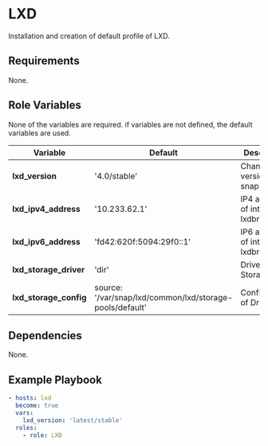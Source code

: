 LXD
=========

Installation and creation of default profile of LXD.

Requirements
------------

None.

Role Variables
--------------

None of the variables are required. if variables are not defined, the default variables are used.

| Variable                     | Default                                                  | Description                                 |
| -----------------------------| ---------------------------------------------------------| --------------------------------------------|
| **lxd_version**              | '4.0/stable'                                             | Channel version of snap lxd.                |
| **lxd_ipv4_address**         | '10.233.62.1'                                            | IP4 address of interface lxdbr0.            |
| **lxd_ipv6_address**         | 'fd42:620f:5094:29f0::1'                                 | IP6 address of interface lxdbr0.            |
| **lxd_storage_driver**       | 'dir'                                                    | Driver of Storage Pool.                     |
| **lxd_storage_config**       | source: '/var/snap/lxd/common/lxd/storage-pools/default' | Configuration of Driver.                    |

Dependencies
--------------

None.

Example Playbook
----------------

```yaml
- hosts: lxd
  become: true
  vars:
    lxd_version: 'latest/stable'
  roles:
    - role: LXD
```

